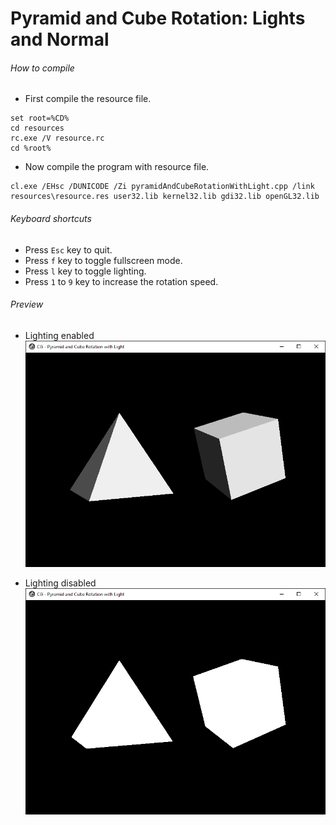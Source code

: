 Pyramid and Cube Rotation: Lights and Normal
============================================

###### How to compile

- First compile the resource file.

```
set root=%CD%
cd resources
rc.exe /V resource.rc
cd %root%
```

- Now compile the program with resource file.

```
cl.exe /EHsc /DUNICODE /Zi pyramidAndCubeRotationWithLight.cpp /link resources\resource.res user32.lib kernel32.lib gdi32.lib openGL32.lib
```

###### Keyboard shortcuts
- Press ```Esc``` key to quit.
- Press ```f``` key to toggle fullscreen mode.
- Press ```l``` key to toggle lighting.
- Press ```1``` to ```9``` key to increase the rotation speed.

###### Preview
- Lighting enabled
![pyramidAndCubeRotationWithLightOn][pyramidAndCubeRotationWithLightOn-image]

- Lighting disabled
![pyramidAndCubeRotationWithLightOff][pyramidAndCubeRotationWithLightOff-image]

[//]: # "Image declaration"

[pyramidAndCubeRotationWithLightOn-image]: ./preview/pyramidAndCubeRotationWithLightOn.png "Pyramid and Cube rotation with light on"
[pyramidAndCubeRotationWithLightOff-image]: ./preview/pyramidAndCubeRotationWithLightOff.png "Pyramid and Cube rotation with light off"
